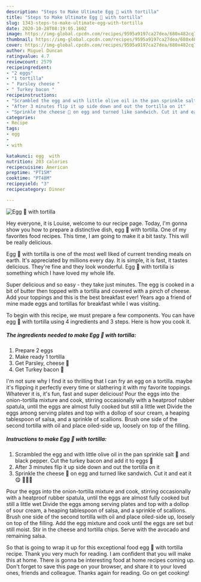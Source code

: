 ```yaml
---
description: "Steps to Make Ultimate Egg 🥚 with tortilla"
title: "Steps to Make Ultimate Egg 🥚 with tortilla"
slug: 1343-steps-to-make-ultimate-egg-with-tortilla
date: 2020-10-28T08:19:05.160Z
image: https://img-global.cpcdn.com/recipes/9595a9197ca27dea/680x482cq70/egg-🥚-with-tortilla-recipe-main-photo.jpg
thumbnail: https://img-global.cpcdn.com/recipes/9595a9197ca27dea/680x482cq70/egg-🥚-with-tortilla-recipe-main-photo.jpg
cover: https://img-global.cpcdn.com/recipes/9595a9197ca27dea/680x482cq70/egg-🥚-with-tortilla-recipe-main-photo.jpg
author: Miguel Duncan
ratingvalue: 4.7
reviewcount: 2579
recipeingredient:
- "2 eggs"
- "1 tortilla"
- " Parsley cheese "
- " Turkey bacon "
recipeinstructions:
- "Scrambled the egg and with little olive oil in the pan sprinkle salt 🧂 and black pepper. Cut the turkey bacon and add it to eggs 🥚"
- "After 3 minutes flip it up side down and out the tortilla on it"
- "Sprinkle the cheese 🧀 on egg and turned like sandwich. Cut it and eat it 😋 👏👏👏"
categories:
- Recipe
tags:
- egg
- 
- with

katakunci: egg  with 
nutrition: 203 calories
recipecuisine: American
preptime: "PT15M"
cooktime: "PT48M"
recipeyield: "3"
recipecategory: Dinner

---
```



![Egg 🥚 with tortilla](https://img-global.cpcdn.com/recipes/9595a9197ca27dea/680x482cq70/egg-🥚-with-tortilla-recipe-main-photo.jpg)

Hey everyone, it is Louise, welcome to our recipe page. Today, I'm gonna show you how to prepare a distinctive dish, egg 🥚 with tortilla. One of my favorites food recipes. This time, I am going to make it a bit tasty. This will be really delicious.

Egg 🥚 with tortilla is one of the most well liked of current trending meals on earth. It's appreciated by millions every day. It is simple, it is fast, it tastes delicious. They're fine and they look wonderful. Egg 🥚 with tortilla is something which I have loved my whole life.

Super delicious and so easy - they take just minutes. The egg is cooked in a bit of butter then topped with a tortilla and covered with a pinch of cheese. Add your toppings and this is the best breakfast ever! Years ago a friend of mine made eggs and tortillas for breakfast while I was visiting.


To begin with this recipe, we must prepare a few components. You can have egg 🥚 with tortilla using 4 ingredients and 3 steps. Here is how you cook it.

<!--inarticleads1-->

##### The ingredients needed to make Egg 🥚 with tortilla:

1. Prepare 2 eggs
1. Make ready 1 tortilla
1. Get  Parsley, cheese 🧀
1. Get  Turkey bacon 🥓


I&#39;m not sure why I find it so thrilling that I can fry an egg on a tortilla. maybe it&#39;s flipping it perfectly every time or slathering it with my favorite toppings. Whatever it is, it&#39;s fun, fast and super delicious! Pour the eggs into the onion-tortilla mixture and cook, stirring occasionally with a heatproof rubber spatula, until the eggs are almost fully cooked but still a little wet Divide the eggs among serving plates and top with a dollop of sour cream, a heaping tablespoon of salsa, and a sprinkle of scallions. Brush one side of the second tortilla with oil and place oiled-side up, loosely on top of the filling. 

<!--inarticleads2-->

##### Instructions to make Egg 🥚 with tortilla:

1. Scrambled the egg and with little olive oil in the pan sprinkle salt 🧂 and black pepper. Cut the turkey bacon and add it to eggs 🥚
1. After 3 minutes flip it up side down and out the tortilla on it
1. Sprinkle the cheese 🧀 on egg and turned like sandwich. Cut it and eat it 😋 👏👏👏


Pour the eggs into the onion-tortilla mixture and cook, stirring occasionally with a heatproof rubber spatula, until the eggs are almost fully cooked but still a little wet Divide the eggs among serving plates and top with a dollop of sour cream, a heaping tablespoon of salsa, and a sprinkle of scallions. Brush one side of the second tortilla with oil and place oiled-side up, loosely on top of the filling. Add the egg mixture and cook until the eggs are set but still moist. Stir in the cheese and tortilla chips. Serve with the avocado and remaining salsa. 

So that is going to wrap it up for this exceptional food egg 🥚 with tortilla recipe. Thank you very much for reading. I am confident that you will make this at home. There is gonna be interesting food at home recipes coming up. Don't forget to save this page on your browser, and share it to your loved ones, friends and colleague. Thanks again for reading. Go on get cooking!
